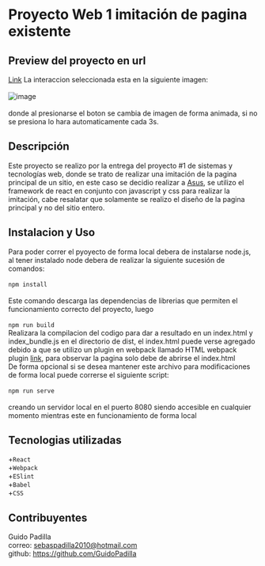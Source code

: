 # Proyecto Web 1 imitación de pagina existente
## Preview del proyecto en url
[Link](http://ubeje.xyz/19200/proyecto_1_GP/index.html)
La interaccion seleccionada esta en la siguiente imagen:<br/><br/>
![image](https://user-images.githubusercontent.com/46847917/114817191-cdd62f80-9d76-11eb-87b7-1851562ed412.png)<br/><br/>
donde al presionarse el boton se cambia de imagen de forma animada, si no se presiona lo hara automaticamente cada 3s.<br/>
## Descripción
Este proyecto se realizo por la entrega del proyecto #1 de sistemas y tecnologías web, donde se trato de realizar una imitación de la pagina principal de un sitio, en este caso se decidio realizar a [Asus](https://www.asus.com/), se utilizo el framework de react en conjunto con javascript y css para realizar la imitación, cabe resalatar que solamente se realizo el diseño de la pagina principal y no del sitio entero.
## Instalacion y Uso
Para poder correr el pyoyecto de forma local debera de instalarse node.js, al tener instalado node debera de realizar la siguiente sucesión de comandos:  
<br/>`npm install`<br/><br/>
Este comando descarga las dependencias de librerias que permiten el funcionamiento correcto del proyecto, luego  
<br/>`npm run build`
<br/>Realizara la compilacion del codigo para dar a resultado en un index.html y index_bundle.js en el directorio de dist, el index.html puede verse agregado debido a que se utilizo un plugin en webpack llamado HTML webpack plugin [link](https://webpack.js.org/plugins/html-webpack-plugin/), para observar la pagina solo debe de abrirse el index.html<br/>
De forma opcional si se desea mantener este archivo para modificaciones de forma local puede correrse el siguiente script:  
<br/>`npm run serve`<br/><br/>
creando un servidor local en el puerto 8080 siendo accesible en cualquier momento mientras este en funcionamiento de forma local<br/>
## Tecnologias utilizadas
+`React`<br/>
+`Webpack`<br/>
+`ESlint`<br/>
+`Babel`<br/>
+`CSS`<br/>
## Contribuyentes
Guido Padilla<br/>
correo: sebaspadilla2010@hotmail.com<br/>
github: https://github.com/GuidoPadilla<br/>

